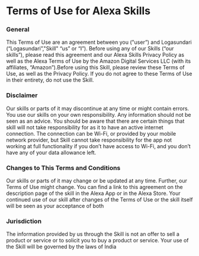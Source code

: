  <h1> Terms of Use for Alexa Skills </h1>
 <h3>General</h3>
 <p> This Terms of Use are an agreement between you ("user”) and Logasundari (“Logasundari”,"Skill" “us” or “I”). Before using any of our Skills (“our skills”), please read this agreement and our Alexa Skills Privacy Policy as well as the Alexa Terms of Use by the Amazon Digital Services LLC (with its affiliates, “Amazon”).Before using this Skill, please review these Terms of Use, as well as the Privacy Policy. If you do not agree to these Terms of Use in their entirety, do not use the Skill.</P>
 
<h3> Disclaimer</h3>
<p>Our skills or parts of it may discontinue at any time or might contain errors. You use our skills on your own responsibility. Any information should not be seen as an advice.
You should be aware that there are certain things that skill will not take responsibility for as it to have an active internet connection. The connection can be Wi-Fi, or provided by your mobile network provider, but Skill cannot take responsibility for the app not working at full functionality if you don’t have access to Wi-Fi, and you don’t have any of your data allowance left.</p>
<h3>Changes to This Terms and Conditions</h3>
<p>Our skills or parts of it may change or be updated at any time. Further, our Terms of Use might change. You can find a link to this agreement on the description page of the skill in the Alexa App or in the Alexa Store. Your continued use of our skill after changes of the Terms of Use or the skill itself will be seen as your acceptance of both</p>

 
<h3> Jurisdiction</h3>
The information provided by us through the Skill is not an offer to sell a product or service or to solicit you to buy a product or service. Your use of the Skill will be governed by the laws of India
